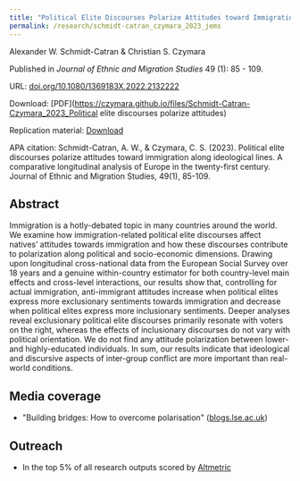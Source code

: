 ```yaml
---
title: "Political Elite Discourses Polarize Attitudes toward Immigration Along Ideological Lines. A comparative longitudinal analysis of Europe in the 21st century"
permalink: /research/schmidt-catran_czymara_2023_jems
---
```

Alexander W. Schmidt-Catran & Christian S. Czymara

Published in *Journal of Ethnic and Migration Studies* 49 (1): 85 - 109.

URL: [doi.org/10.1080/1369183X.2022.2132222](https://doi.org/10.1080/1369183X.2022.2132222)

Download: [PDF](https://czymara.github.io/files/Schmidt-Catran-Czymara_2023_Political elite discourses polarize attitudes)

Replication material: [Download](http://www.schmidt-catran.de/Polarization/SchmidtCatranAndCzymara_JEMS_DiscourseAndPolarization_ReplicationPackage.zip)

APA citation: Schmidt-Catran, A. W., & Czymara, C. S. (2023). Political elite discourses polarize attitudes toward immigration along ideological lines. A comparative longitudinal analysis of Europe in the twenty-first century. Journal of Ethnic and Migration Studies, 49(1), 85-109.

Abstract
------
Immigration is a hotly-debated topic in many countries around the world. We examine how immigration-related political elite discourses affect natives’ attitudes towards immigration and how these discourses contribute to polarization along political and socio-economic dimensions. Drawing upon longitudinal cross-national data from the European Social Survey over 18 years and a genuine within-country estimator for both country-level main effects and cross-level interactions, our results show that, controlling for actual immigration, anti-immigrant attitudes increase when political elites express more exclusionary sentiments towards immigration and decrease when political elites express more inclusionary sentiments. Deeper analyses reveal exclusionary political elite discourses primarily resonate with voters on the right, whereas the effects of inclusionary discourses do not vary with political orientation. We do not find any attitude polarization between lower- and highly-educated individuals. In sum, our results indicate that ideological and discursive aspects of inter-group conflict are more important than real-world conditions.

Media coverage
------
- "Building bridges: How to overcome polarisation" ([blogs.lse.ac.uk](https://blogs.lse.ac.uk/psychologylse/2023/06/08/building-bridges-how-to-overcome-polarisation/))

Outreach
------
- In the top 5% of all research outputs scored by [Altmetric](https://routledge.altmetric.com/details/137663901)


